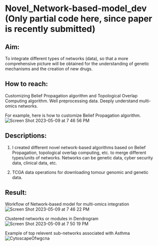 # Novel_Network-based-model_dev (Only partial code here, since paper is recently submitted)

## Aim:
To integrate different types of networks (data), so that a more comprehensive picture will be obtained for the understanding of genetic mechanisms and the creation of new drugs.

## How to reach:
Customizing Belief Propagation algorithm and Topological Overlap Computing algorithm. Well preprocessing data. Deeply understand multi-omics networks.  

For example, here is how to customize Belief Propagation algorithm.  
![Screen Shot 2023-05-09 at 7 46 56 PM](https://github.com/btbbtzhang/Novel_Network-based-models_dev/assets/34163897/d6505d8d-2c6d-42c6-bd52-7ad624b07ec3)

## Descriptions:
1. I created different novel network-based algorithms based on Belief Propagation, topological overlap computing, etc. to merge different types/units of networks. Networks can be genetic data, cyber security data, clinical data, etc.

2. TCGA data operations for downloading tomour genomic and genetic data.

## Result:
Workflow of Network-based model for multi-omics integration  
![Screen Shot 2023-05-09 at 7 46 22 PM](https://github.com/btbbtzhang/Novel_Network-based-models_dev/assets/34163897/d4f62623-f882-4ac3-bfc3-19085416e825)

Clustered networks or modules in Dendrogram  
![Screen Shot 2023-05-09 at 7 50 19 PM](https://github.com/btbbtzhang/Novel_Network-based-models_dev/assets/34163897/64a4028f-b753-429f-8b5e-5e85d188c797)

Example of top relevent sub-networks associated with Asthma  
![CytoscapeOfwgcna](https://github.com/btbbtzhang/Novel_Network-based-models_dev/assets/34163897/ae0c3af9-ed38-48d7-9104-405e2ab00264)
